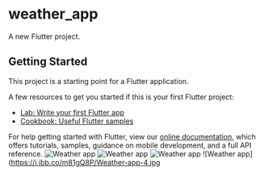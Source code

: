 # weather_app

A new Flutter project.

## Getting Started

This project is a starting point for a Flutter application.

A few resources to get you started if this is your first Flutter project:

- [Lab: Write your first Flutter app](https://flutter.dev/docs/get-started/codelab)
- [Cookbook: Useful Flutter samples](https://flutter.dev/docs/cookbook)

For help getting started with Flutter, view our
[online documentation](https://flutter.dev/docs), which offers tutorials,
samples, guidance on mobile development, and a full API reference.
![Weather app](https://i.ibb.co/Tmwn7xh/Weather-app-1.jpg)
![Weather app](https://i.ibb.co/gRyTKQ4/Weather-app-2.jpg)
![Weather app](https://i.ibb.co/NFrNjK0/Weather-app-3.jpg)
![Weather app](https://i.ibb.co/m81gQ8P/Weather-app-4.jpg
